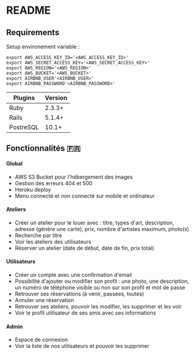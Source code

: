 # README

## Requirements 

Setup environement variable : 
```shell
export AWS_ACCESS_KEY_ID='<AWS_ACCESS_KEY_ID>'
export AWS_SECRET_ACCESS_KEY='<AWS_SECRET_ACCESS_KEY>'
export AWS_REGION='<AWS_REGION>'
export AWS_BUCKET='<AWS_BUCKET>'
export AIRBNB_USER'<AIRBNB_USER>'
export AIRBNB_PASSWORD'<AIRBNB_PASSWORD>'
```

Plugins | Version
--- | ---
Ruby | 2.3.3+
Rails | 5.1.4+
PostreSQL | 10.1+

## Fonctionnalités 🇫🇷

#### Global 
- AWS S3 Bucket pour l'hébergement des images 
- Gestion des erreurs 404 et 500 
- Heroku deploy 
- Menu connecté et non connecté sur mobile et ordinateur 

#### Ateliers 
- Créer un atelier pour le louer avec : titre, types d'art, description, adresse (génère une carte), prix, nombre d'artistes maximum, photo(s)
- Recherche par titre 
- Voir les ateliers des utilisateurs 
- Réserver un atelier (date de début, date de fin, prix total)

#### Utilisateurs
- Créer un compte avec une confirmation d'email
- Possibilité d'ajouter ou modifier son profil : une photo, une description, un numéro de téléphone visible ou non sur son profil et mot de passe
- Retrouver ses réservations (à venir, passées, toutes)
- Annuler une réservation  
- Retrouver ses ateliers, pouvoir les modifier, les supprimer et les voir
- Voir le profil utilisateur de ses amis avec ses informations

#### Admin
- Espace de connexion
- Voir la liste de nos utilisateurs et pouvoir les supprimer
